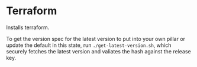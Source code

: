 # Terraform

Installs terraform.

To get the version spec for the latest version to put into your own pillar or
update the default in this state, run `./get-latest-version.sh`, which securely
fetches the latest version and valiates the hash against the release key.
